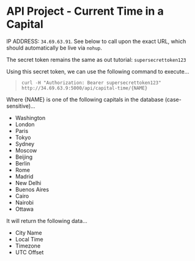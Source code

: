 # API Project - Current Time in a Capital
IP ADDRESS: `34.69.63.91`. See below to call upon the exact URL, which should automatically be live via `nohup`.

The secret token remains the same as out tutorial: `supersecrettoken123`

Using this secret token, we can use the following command to execute...
>`curl -H "Authorization: Bearer supersecrettoken123" http://34.69.63.9:5000/api/capital-time/{NAME}`

Where {NAME} is one of the following capitals in the database (case-sensitive)...
- Washington
- London
- Paris
- Tokyo
- Sydney
- Moscow
- Beijing
- Berlin
- Rome
- Madrid
- New Delhi
- Buenos Aires
- Cairo
- Nairobi
- Ottawa

It will return the following data...
- City Name
- Local Time
- Timezone
- UTC Offset
